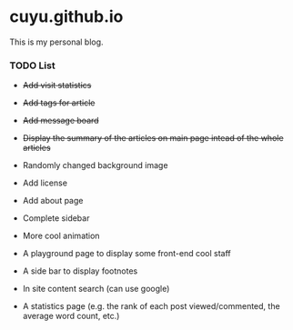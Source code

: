 # cuyu.github.io
This is my personal blog.


### TODO List
- ~~Add visit statistics~~

- ~~Add tags for article~~

- ~~Add message board~~

- ~~Display the summary of the articles on main page intead of the whole articles~~

- Randomly changed background image

- Add license

- Add about page

- Complete sidebar

- More cool animation

- A playground page to display some front-end cool staff

- A side bar to display footnotes

- In site content search (can use google)

- A statistics page (e.g. the rank of each post viewed/commented, the average word count, etc.)

  ​

